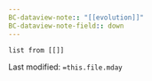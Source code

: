 ```yaml
---
BC-dataview-note:: "[[evolution]]"
BC-dataview-note-field:: down
---
```

```dataview
list from [[]]
```


Last modified: `=this.file.mday`